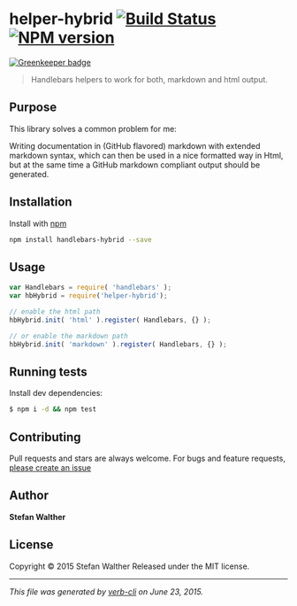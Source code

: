 # helper-hybrid  [![Build Status](https://travis-ci.org/stefanwalther/helper-hybrid.svg)](https://travis-ci.org/stefanwalther/helper-hybrid)  [![NPM version](https://badge.fury.io/js/helper-hybrid.svg)](http://badge.fury.io/js/helper-hybrid)

[![Greenkeeper badge](https://badges.greenkeeper.io/stefanwalther/helper-hybrid.svg)](https://greenkeeper.io/)

> Handlebars helpers to work for both, markdown and html output.

## Purpose

This library solves a common problem for me:

Writing documentation in (GitHub flavored) markdown with extended markdown syntax, which can then be used in a nice formatted way in Html, but at the same time a GitHub markdown compliant output should be generated.

## Installation

Install with [npm](https://www.npmjs.com/)

```bash
npm install handlebars-hybrid --save
```

## Usage

```js
var Handlebars = require( 'handlebars' );
var hbHybrid = require('helper-hybrid');

// enable the html path
hbHybrid.init( 'html' ).register( Handlebars, {} );

// or enable the markdown path
hbHybrid.init( 'markdown' ).register( Handlebars, {} );
```

<!--## API-->
<!-- add a path or glob pattern for files with code comments to use for docs  -->
<!--{%= apidocs("./lib/test.js") %}-->

## Running tests

Install dev dependencies:

```sh
$ npm i -d && npm test
```

## Contributing

Pull requests and stars are always welcome. For bugs and feature requests, [please create an issue](https://github.com/stefanwalther/helper-hybrid/issues/new)

## Author

**Stefan Walther**

<!-- `github`, `github.username`, and `username` variables are undefined -->
<!-- `twitter`, `twitter.username`, and `username` variables are undefined -->

## License

Copyright © 2015 Stefan Walther
Released under the MIT license.

***

_This file was generated by [verb-cli](https://github.com/assemble/verb-cli) on June 23, 2015._
